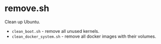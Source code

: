 # remove.sh

Clean up Ubuntu.

- `clean_boot.sh` - remove all unused kernels.
- `clean_docker_system.sh` - remove all docker images with their volumes.
